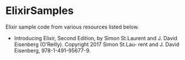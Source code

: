# ElixirSamples
Elixir sample code from various resources listed below.

- Introducing Elixir, Second Edition, by Simon St.Laurent and J. David Eisenberg (O’Reilly). Copyright 2017 Simon St.Lau‐ rent and J. David Eisenberg, 978-1-491-95677-9.
